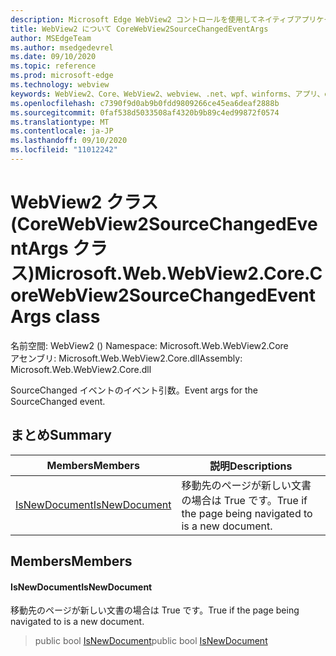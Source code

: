 ```yaml
---
description: Microsoft Edge WebView2 コントロールを使用してネイティブアプリケーションに web 技術 (HTML、CSS、JavaScript) を埋め込む
title: WebView2 について CoreWebView2SourceChangedEventArgs
author: MSEdgeTeam
ms.author: msedgedevrel
ms.date: 09/10/2020
ms.topic: reference
ms.prod: microsoft-edge
ms.technology: webview
keywords: WebView2、Core、WebView2、webview、.net、wpf、winforms、アプリ、edge、CoreWebView2、CoreWebView2Controller、browser control、edge html、Microsoft の WebView2。 CoreWebView2SourceChangedEventArgs。
ms.openlocfilehash: c7390f9d0ab9b0fdd9809266ce45ea6deaf2888b
ms.sourcegitcommit: 0faf538d5033508af4320b9b89c4ed99872f0574
ms.translationtype: MT
ms.contentlocale: ja-JP
ms.lasthandoff: 09/10/2020
ms.locfileid: "11012242"
---
```

# <span data-ttu-id="ed0ab-104">WebView2 クラス (CoreWebView2SourceChangedEventArgs クラス)</span><span class="sxs-lookup"><span data-stu-id="ed0ab-104">Microsoft.Web.WebView2.Core.CoreWebView2SourceChangedEventArgs class</span></span> 

<span data-ttu-id="ed0ab-105">名前空間: WebView2 () </span><span class="sxs-lookup"><span data-stu-id="ed0ab-105">Namespace: Microsoft.Web.WebView2.Core</span></span>\
<span data-ttu-id="ed0ab-106">アセンブリ: Microsoft.Web.WebView2.Core.dll</span><span class="sxs-lookup"><span data-stu-id="ed0ab-106">Assembly: Microsoft.Web.WebView2.Core.dll</span></span>

<span data-ttu-id="ed0ab-107">SourceChanged イベントのイベント引数。</span><span class="sxs-lookup"><span data-stu-id="ed0ab-107">Event args for the SourceChanged event.</span></span>

## <span data-ttu-id="ed0ab-108">まとめ</span><span class="sxs-lookup"><span data-stu-id="ed0ab-108">Summary</span></span>

 <span data-ttu-id="ed0ab-109">Members</span><span class="sxs-lookup"><span data-stu-id="ed0ab-109">Members</span></span>                        | <span data-ttu-id="ed0ab-110">説明</span><span class="sxs-lookup"><span data-stu-id="ed0ab-110">Descriptions</span></span>
--------------------------------|---------------------------------------------
[<span data-ttu-id="ed0ab-111">IsNewDocument</span><span class="sxs-lookup"><span data-stu-id="ed0ab-111">IsNewDocument</span></span>](#isnewdocument) | <span data-ttu-id="ed0ab-112">移動先のページが新しい文書の場合は True です。</span><span class="sxs-lookup"><span data-stu-id="ed0ab-112">True if the page being navigated to is a new document.</span></span>

## <span data-ttu-id="ed0ab-113">Members</span><span class="sxs-lookup"><span data-stu-id="ed0ab-113">Members</span></span>

#### <span data-ttu-id="ed0ab-114">IsNewDocument</span><span class="sxs-lookup"><span data-stu-id="ed0ab-114">IsNewDocument</span></span> 

<span data-ttu-id="ed0ab-115">移動先のページが新しい文書の場合は True です。</span><span class="sxs-lookup"><span data-stu-id="ed0ab-115">True if the page being navigated to is a new document.</span></span>

> <span data-ttu-id="ed0ab-116">public bool [IsNewDocument](#isnewdocument)</span><span class="sxs-lookup"><span data-stu-id="ed0ab-116">public bool [IsNewDocument](#isnewdocument)</span></span>

